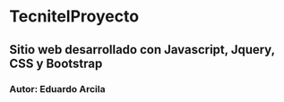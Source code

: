 # TecnitelProyecto
## Sitio web desarrollado con Javascript, Jquery, CSS y Bootstrap
 ### Autor: Eduardo Arcila
 
